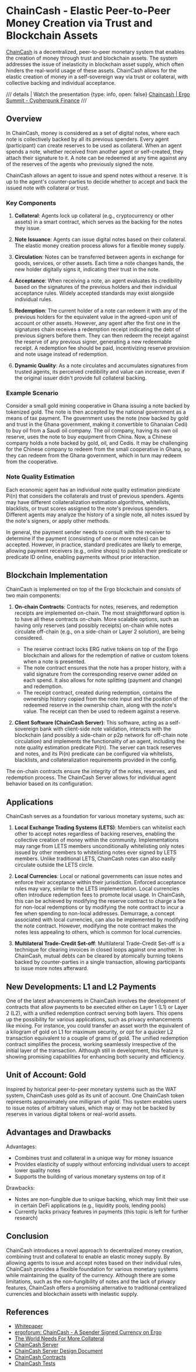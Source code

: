 # ChainCash - Elastic Peer-to-Peer Money Creation via Trust and Blockchain Assets

[ChainCash](https://github.com/ChainCashLabs) is a decentralized, peer-to-peer monetary system that enables the creation of money through trust and blockchain assets. The system addresses the issue of inelasticity in blockchain asset supply, which often hinders the real-world usage of these assets. ChainCash allows for the elastic creation of money in a self-sovereign way via trust or collateral, with collective backing and individual acceptance.

/// details | Watch the presentation
     {type: info, open: false}
[Chaincash | Ergo Summit - Cypherpunk Finance](https://www.youtube.com/watch?v=NxIlIpO6ZVI)
///

## Overview

In ChainCash, money is considered as a set of digital notes, where each note is collectively backed by all its previous spenders. Every agent (participant) can create reserves to be used as collateral. When an agent spends a note, whether received from another agent or self-created, they attach their signature to it. A note can be redeemed at any time against any of the reserves of the agents who previously signed the note.

ChainCash allows an agent to issue and spend notes without a reserve. It is up to the agent's counter-parties to decide whether to accept and back the issued note with collateral or trust.

### Key Components

1. **Collateral**: Agents lock up collateral (e.g., cryptocurrency or other assets) in a smart contract, which serves as the backing for the notes they issue.

2. **Note Issuance**: Agents can issue digital notes based on their collateral. The elastic money creation process allows for a flexible money supply.

3. **Circulation**: Notes can be transferred between agents in exchange for goods, services, or other assets. Each time a note changes hands, the new holder digitally signs it, indicating their trust in the note.

4. **Acceptance**: When receiving a note, an agent evaluates its credibility based on the signatures of the previous holders and their individual acceptance rules. Widely accepted standards may exist alongside individual rules.

5. **Redemption**: The current holder of a note can redeem it with any of the previous holders for the equivalent value in the agreed-upon unit of account or other assets. However, any agent after the first one in the signatures chain receives a redemption receipt indicating the debt of previous signers before them. They can then redeem the receipt against the reserve of any previous signer, generating a new redeemable receipt. A redemption fee should be paid, incentivizing reserve provision and note usage instead of redemption.

6. **Dynamic Quality**: As a note circulates and accumulates signatures from trusted agents, its perceived credibility and value can increase, even if the original issuer didn't provide full collateral backing.

### Example Scenario

Consider a small gold mining cooperative in Ghana issuing a note backed by tokenized gold. The note is then accepted by the national government as a means of tax payment. The government uses the note (now backed by gold and trust in the Ghana government, making it convertible to Ghanaian Cedi) to buy oil from a Saudi oil company. The oil company, having its own oil reserve, uses the note to buy equipment from China. Now, a Chinese company holds a note backed by gold, oil, and Cedis. It may be challenging for the Chinese company to redeem from the small cooperative in Ghana, so they can redeem from the Ghana government, which in turn may redeem from the cooperative.

### Note Quality Estimation

Each economic agent has an individual note quality estimation predicate Pi(n) that considers the collaterals and trust of previous spenders. Agents may have different collateralization estimation algorithms, whitelists, blacklists, or trust scores assigned to the note's previous spenders. Different agents may analyze the history of a single note, all notes issued by the note's signers, or apply other methods.

In general, the payment sender needs to consult with the receiver to determine if the payment (consisting of one or more notes) can be accepted. However, in practice, standard predicates are likely to emerge, allowing payment receivers (e.g., online shops) to publish their predicate or predicate ID online, enabling payments without prior interaction.

## Blockchain Implementation

ChainCash is implemented on top of the Ergo blockchain and consists of two main components:

1. **On-chain Contracts**: Contracts for notes, reserves, and redemption receipts are implemented on-chain. The most straightforward option is to have all these contracts on-chain. More scalable options, such as having only reserves (and possibly receipts) on-chain while notes circulate off-chain (e.g., on a side-chain or Layer 2 solution), are being considered.

   - The reserve contract locks ERG native tokens on top of the Ergo blockchain and allows for the redemption of native or custom tokens when a note is presented.
   - The note contract ensures that the note has a proper history, with a valid signature from the corresponding reserve owner added on each spend. It also allows for note splitting (payment and change) and redemption.
   - The receipt contract, created during redemption, contains the ownership history copied from the note input and the position of the redeemed reserve in the ownership chain, along with the note's value. The receipt can then be used to redeem against a reserve.

2. **Client Software (ChainCash Server)**: This software, acting as a self-sovereign bank with client-side note validation, interacts with the blockchain (and possibly a side-chain or p2p network for off-chain note circulation) and implements the functionality of an agent, including the note quality estimation predicate Pi(n). The server can track reserves and notes, and its Pi(n) predicate can be configured via whitelists, blacklists, and collateralization requirements provided in the config.

The on-chain contracts ensure the integrity of the notes, reserves, and redemption process. The ChainCash Server allows for individual agent behavior based on its configuration.

## Applications

ChainCash serves as a foundation for various monetary systems, such as:

1. **Local Exchange Trading Systems (LETS)**: Members can whitelist each other to accept notes regardless of backing reserves, enabling the collective creation of money within the community. Implementations may range from LETS members unconditionally whitelisting only notes issued by other members to whitelisting notes ever signed by LETS members. Unlike traditional LETS, ChainCash notes can also easily circulate outside the LETS circle.

2. **Local Currencies**: Local or national governments can issue notes and enforce their acceptance within their jurisdiction. Enforced acceptance rules may vary, similar to the LETS implementation. Local currencies often introduce redemption fees to promote local usage. In ChainCash, this can be achieved by modifying the reserve contract to charge a fee for non-local redemptions or by modifying the note contract to incur a fee when spending to non-local addresses. Demurrage, a concept associated with local currencies, can also be implemented by modifying the note contract. However, modifying the note contract makes the notes less appealing to others, which is common for local currencies.

3. **Multilateral Trade-Credit Set-off**: Multilateral Trade-Credit Set-off is a technique for clearing invoices in closed loops against one another. In ChainCash, mutual debts can be cleared by atomically burning tokens backed by counter-parties in a single transaction, allowing participants to issue more notes afterward.

## New Developments: L1 and L2 Payments

One of the latest advancements in ChainCash involves the development of contracts that allow payments to be executed either on Layer 1 (L1) or Layer 2 (L2), with a unified redemption contract serving both layers. This opens up the possibility for various applications, such as privacy enhancements like mixing. For instance, you could transfer an asset worth the equivalent of a kilogram of gold on L1 for maximum security, or opt for a quicker L2 transaction equivalent to a couple of grams of gold. The unified redemption contract simplifies the process, working seamlessly irrespective of the initial layer of the transaction. Although still in development, this feature is showing promising capabilities for enhancing both security and efficiency.

## Unit of Account: Gold

Inspired by historical peer-to-peer monetary systems such as the WAT system, ChainCash uses gold as its unit of account. One ChainCash token represents approximately one milligram of gold. This system enables users to issue notes of arbitrary values, which may or may not be backed by reserves in various digital tokens or real-world assets.

## Advantages and Drawbacks

Advantages:

- Combines trust and collateral in a unique way for money issuance
- Provides elasticity of supply without enforcing individual users to accept lower quality notes
- Supports the building of various monetary systems on top of it

Drawbacks:

- Notes are non-fungible due to unique backing, which may limit their use in certain DeFi applications (e.g., liquidity pools, lending pools)
- Currently lacks privacy features in payments (this topic is left for further research)

## Conclusion

ChainCash introduces a novel approach to decentralized money creation, combining trust and collateral to enable an elastic money supply. By allowing agents to issue and accept notes based on their individual rules, ChainCash provides a flexible foundation for various monetary systems while maintaining the quality of the currency. Although there are some limitations, such as the non-fungibility of notes and the lack of privacy features, ChainCash offers a promising alternative to traditional centralized currencies and blockchain assets with inelastic supply.

## References

- [Whitepaper](https://github.com/ChainCashLabs/chaincash/blob/master/docs/whitepaper/chaincash.pdf)
- [ergoforum: ChainCash - A Spender Signed Currency on Ergo](https://www.ergoforum.org/t/chaincash-a-spender-signed-currency-on-ergo/4015)
- [The World Needs For More Collateral](https://www.ergoforum.org/t/the-world-needs-for-more-collateral/4451)
- [ChainCash Server](https://github.com/ChainCashLabs/chaincash-rs)
- [ChainCash Server Design Document](https://github.com/ChainCashLabs/chaincash/blob/master/docs/server.md)
- [ChainCash Contracts](https://github.com/ChainCashLabs/chaincash/tree/master/contracts)
- [ChainCash Tests](https://github.com/ChainCashLabs/chaincash/blob/master/src/test/scala/kiosk/ChainCashSpec.scala)